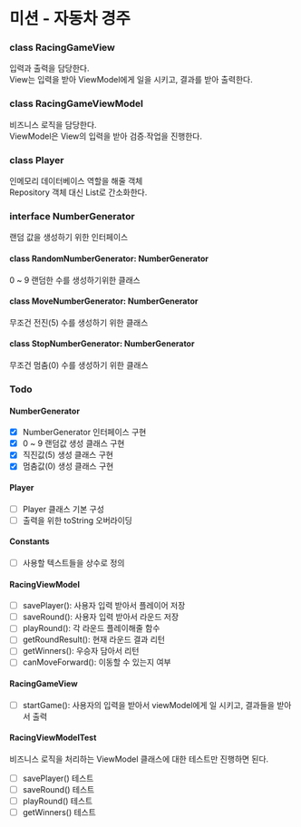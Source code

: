 # 미션 - 자동차 경주

### class RacingGameView

입력과 출력을 담당한다.  
View는 입력을 받아 ViewModel에게 일을 시키고, 결과를 받아 출력한다.

### class RacingGameViewModel

비즈니스 로직을 담당한다.  
ViewModel은 View의 입력을 받아 검증∙작업을 진행한다.

### class Player

인메모리 데이터베이스 역할을 해줄 객체  
Repository 객체 대신 List로 간소화한다.

### interface NumberGenerator

랜덤 값을 생성하기 위한 인터페이스

#### class RandomNumberGenerator: NumberGenerator

0 ~ 9 랜덤한 수를 생성하기위한 클래스

#### class MoveNumberGenerator: NumberGenerator

무조건 전진(5) 수를 생성하기 위한 클래스

#### class StopNumberGenerator: NumberGenerator

무조건 멈춤(0) 수를 생성하기 위한 클래스

### Todo

#### NumberGenerator

- [x] NumberGenerator 인터페이스 구현
- [x] 0 ~ 9 랜덤값 생성 클래스 구현
- [x] 직진값(5) 생성 클래스 구현
- [x] 멈춤값(0) 생성 클래스 구현

#### Player

- [ ] Player 클래스 기본 구성
- [ ] 출력을 위한 toString 오버라이딩

#### Constants

- [ ] 사용할 텍스트들을 상수로 정의

#### RacingViewModel

- [ ] savePlayer(): 사용자 입력 받아서 플레이어 저장
- [ ] saveRound(): 사용자 입력 받아서 라운드 저장
- [ ] playRound(): 각 라운드 플레이해줄 함수
- [ ] getRoundResult(): 현재 라운드 결과 리턴
- [ ] getWinners(): 우승자 담아서 리턴
- [ ] canMoveForward(): 이동할 수 있는지 여부

#### RacingGameView

- [ ] startGame(): 사용자의 입력을 받아서 viewModel에게 일 시키고, 결과들을 받아서 출력

#### RacingViewModelTest

비즈니스 로직을 처리하는 ViewModel 클래스에 대한 테스트만 진행하면 된다.

- [ ] savePlayer() 테스트
- [ ] saveRound() 테스트
- [ ] playRound() 테스트
- [ ] getWinners() 테스트